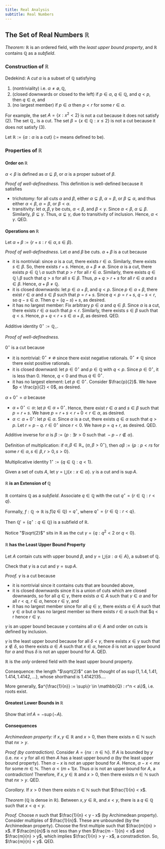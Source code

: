 ```yaml
---
title: Real Analysis
subtitle: Real Numbers
---
```


## The Set of Real Numbers $\mathbb{R}$

_Theorem:_ $\mathbb{R}$ is an ordered field, with the _least upper bound property_, and $\mathbb{R}$ contains $\mathbb{Q}$ as a _subfield_.

### Construction of $\mathbb{R}$

Dedekind: A _cut_ $\alpha$ is a subset of $\mathbb{Q}$ satisfying

1. (nontriviality) i.e. $\alpha \neq \emptyset, \mathbb{Q}$,
2. (closed downwards or closed to the left) if $p \in \alpha$, $q \in \mathbb{Q}$, and $q < p$, then $q \in \alpha$, and
3. (no largest member) if $p \in \alpha$ then $p < r$ for some $r \in \alpha$.

For example, the set $A = \{x : x^2 < 2\}$ is not a cut because it does not satisfy (2). The set $\mathbb{Q}_{-}$ is a cut. The set $\beta = \{x \in \mathbb{Q} : x \leq 2\}$ is not a cut because it does not satisfy (3).

Let $\mathbb{R} := \{\alpha : \alpha \text{ is a cut}\}$ ($:=$ means defined to be).

### Properties of $\mathbb{R}$

#### Order on $\mathbb{R}$

$\alpha < \beta$ is defined as $\alpha \subsetneq \beta$, or $\alpha$ is a proper subset of $\beta$.

_Proof of well-definedness._ This definition is well-defined because it satisfies

- trichotomy: for all cuts $\alpha$ and $\beta$, either $\alpha \subsetneq \beta$, $\alpha = \beta$, or $\beta \subsetneq \alpha$, and thus either $\alpha < \beta$, $\alpha = \beta$, or $\beta < \alpha$.
- transitivity: let $\alpha, \beta, \gamma$ be cuts, $\alpha < \beta$, and $\beta < \gamma$. Since $\alpha < \beta$, $\alpha \subsetneq \beta$. Similarly, $\beta \subsetneq \gamma$. Thus, $\alpha \subsetneq \gamma$, due to transitivity of inclusion. Hence, $\alpha < \gamma$. QED.

#### Operations on $\mathbb{R}$

Let $\alpha + \beta := \{r + s : r \in \alpha, s \in \beta\}$.

_Proof of well-definedness._ Let $\alpha$ and $\beta$ be cuts. $\alpha + \beta$ is a cut because

- it is nontrivial: since $\alpha$ is a cut, there exists $r \in \alpha$. Similarly, there exists $s \in \beta$. So, there exists $r + s$. Hence, $\alpha + \beta \neq \emptyset$. Since $\alpha$ is a cut, there exists $p \in \mathbb{Q} \setminus \alpha$ such that $p > r$ for all $r \in \alpha$. Similarly, there exists $q \in \mathbb{Q} \setminus \beta$ such that $q > s$ for all $s \in \beta$. Thus, $p + q > r + s$ for all $r \in \alpha$ and $s \in \beta$. Hence, $\alpha + \beta \neq \mathbb{Q}$.
- it is closed downwards: let $p \in \alpha + \beta$, and $q < p$. Since $p \in \alpha + \beta$, there exist $r \in \alpha$ and $s \in \beta$ such that $p = r + s$. Since $q < p = r + s$, $q - s < r$, so $q - s \in \alpha$. Then $q = (q - s) + s$, as desired.
- it has no largest member: Fix arbitrary $p \in \alpha$ and $q \in \beta$. Since $\alpha$ is a cut, there exists $r \in \alpha$ such that $p < r$. Similarly, there exists $s \in \beta$ such that $q < s$. Hence, $p + q < r + s \in \alpha + \beta$, as desired. QED.

Additive identity $0^\star := \mathbb{Q}_{-}$.

_Proof of well-definedness._

$0^\star$ is a cut because

- it is nontrivial: $0^\star \neq \emptyset$ since there exist negative rationals. $0^\star \neq \mathbb{Q}$ since there exist positive rationals.
- it is closed downward: let $p \in 0^\star$ and $p \in \mathbb{Q}$ with $q < p$. Since $p \in 0^\star$, it is less than $0$. Hence, $q < 0$ and thus $q \in 0^\star$.
- it has no largest element: Let $p \in 0^\star$. Consider $\frac{p}{2}$. We have $p < \frac{p}{2} < 0$, as desired.

$\alpha + 0^\star = \alpha$ because

- $\alpha + 0^\star \subset \alpha$: let $p \in \alpha + 0^\star$. Hence, there exist $r \in \alpha$ and $s \in \beta$ such that $p = r + s$. We have $p = r + s < r + 0 < r \in \alpha$, as desired.
- $\alpha \subset \alpha + 0^\star$: let $p \in \alpha$. Since $\alpha$ is a cut, there exists $q \in \alpha$ such that $q > p$. Let $r = p - q$. $r \in 0^\star$ since $r < 0$. We have $p = q + r$, as desired. QED.

Additive inverse for $\alpha$ is $\beta := \{p : \exists r > 0 \text { such that } -p - r \notin \alpha\}$.

Definition of multiplication: if $\alpha, \beta \in \mathbb{R}_{+}$ ($\alpha, \beta > 0^\star$), then $\alpha\beta := \{p : p < rs \text{ for some } r \in \alpha, s \in \beta, r > 0, s > 0\}$.

Multiplicative identity $1^\star := \{q \in \mathbb{Q} : q < 1\}$.

Given a set of cuts $A$, let $\gamma = \bigcup \{x : x \in \alpha\}$. $\gamma$ is a cut and is $\sup A$.

#### $\mathbb{R}$ is an Extension of $\mathbb{Q}$

$\mathbb{R}$ contains $\mathbb{Q}$ as a _subfield_. Associate $q \in \mathbb{Q}$ with the cut $q^\star = \{r \in \mathbb{Q} : r < q\}$.

Formally, $f : \mathbb{Q} \rightarrow \mathbb{R}$ is $f(q \in \mathbb{Q}) = q^\star$, where $q^\star = \{r \in \mathbb{Q} : r < q\}$.

Then $\mathbb{Q}' = \{q^\star : q \in \mathbb{Q}\}$ is a subfield of $\mathbb{R}$.

Notice "$\sqrt{2}$"  sits in $\mathbb{R}$ as the cut $\gamma = \{q : q^2 < 2 \text{ or } q < 0\}$.

#### $\mathbb{R}$ has the Least Upper Bound Property

Let $A$ contain cuts with upper bound $\beta$, and $\gamma = \bigcup\{\alpha : \alpha \in A\}$, a subset of $\mathbb{Q}$.

Check that $\gamma$ is a cut and $\gamma = \sup A$.

_Proof._ $\gamma$ is a cut because

- it is nontrivial since it contains cuts that are bounded above,
- it is closed downwards since it is a union of cuts which are closed downwards, so for all $q \in \gamma$, there exists $\alpha \in A$ such that $\gamma \in \alpha$ and for all $r < q$, $r \in \alpha$, hence $r \in \gamma$, and
- it has no largest member since for all $q \in \gamma$, there exists $\alpha \in A$ such that $\gamma \in \alpha$ but $\alpha$ has no largest member so there exists $r \in \alpha$ such that $q < r hence $r \in \gamma$.

$\gamma$ is an upper bound because $\gamma$ contains all $\alpha \in A$ and order on cuts is defined by inclusion.

$\gamma$ is the least upper bound because for all $\delta < \gamma$, there exists $x \in \gamma$ such that $x \notin \delta$, so there exists $\alpha \in A$ such that $x \in \alpha$, hence $\delta$ is not an upper bound for $\alpha$ and thus $\delta$ is not an upper bound for $A$. QED.

$\mathbb{R}$ is the _only_ ordered field with the least upper bound property.

Consequence: the length "$\sqrt{2}$" can be thought of as $\sup\{1, 1.4, 1.41, 1.414, 1.4142, \dots\}$, whose shorthand is $1.4142135\dots$.

More generally, $a^{\frac{1}{n}} := \sup\{r \in \mathbb{Q} : r^n < a\}$, i.e. roots exist.

#### Greatest Lower Bounds in $\mathbb{R}$

Show that $\inf A = -\sup(-A)$.

#### Consequences

_Archimedean property:_ if $x, y \in \mathbb{R}$ and $x > 0$, then there exists $n \in \mathbb{N}$ such that $nx > y$.

_Proof (by contradiction)._ Consider $A = \{nx : n \in \mathbb{N}\}$. If $A$ is bounded by $y$ (i.e. $nx < y$ for all $n$) then $A$ has a least upper bound $\alpha$ (by the least upper bound property). Then $\alpha - x$ is not an upper bound for $A$. Hence, $\alpha - x < mx$ for some $m \in \mathbb{N}$. Then $\alpha < (m + 1)x$. Thus $\alpha$ is not an upper bound for $A$, a contradiction! Therefore, if $x, y \in \mathbb{R}$ and $x > 0$, then there exists $n \in \mathbb{N}$ such that $nx > y$. QED.

_Corollary._ If $x > 0$ then there exists $n \in \mathbb{N}$ such that $\frac{1}{n} < x$.

_Theorem_ ($\mathbb{Q}$ is dense in $\mathbb{R}$)_._ Between $x, y \in \mathbb{R}$, and $x < y$, there is a $q \in \mathbb{Q}$ such that $x < q < y$.

_Proof._ Choose $n$ such that $\frac{1}{n} < y - x$ (by Archimedean property). Consider multiples of $\frac{1}{n}$. These are unbounded (by the Archimedean property). Choose the first multiple such that $\frac{m}{n} > x$. If $\frac{m}{n}$ is not less than $y$ then $\frac{m - 1}{n} < x$ and $\frac{m}{n} > y$, which implies $\frac{1}{n} > y - x$, a constradiction. So, $\frac{m}{n} < y$. QED.
